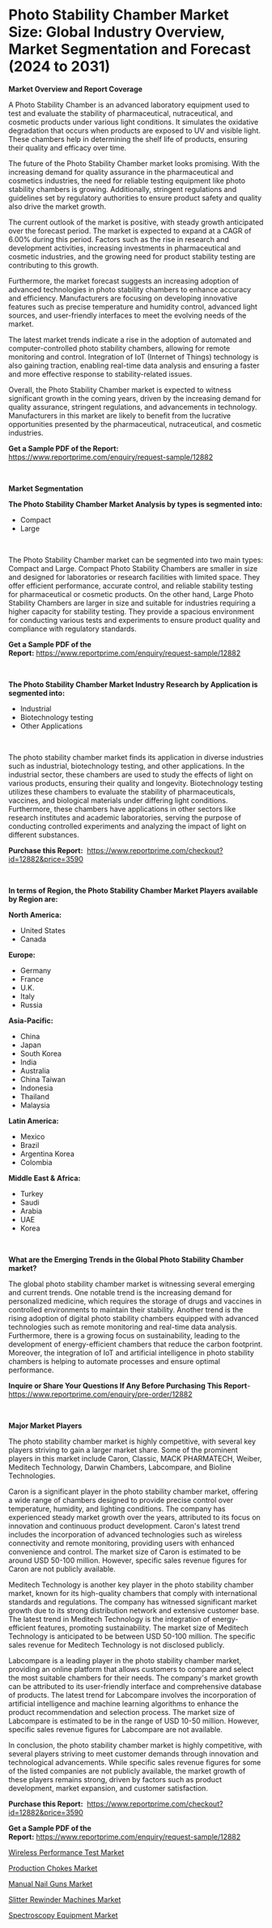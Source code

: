 <p><h1>Photo Stability Chamber Market Size: Global Industry Overview, Market Segmentation and Forecast (2024 to 2031)</h1></p><p><strong>Market Overview and Report Coverage</strong></p>
<p><p>A Photo Stability Chamber is an advanced laboratory equipment used to test and evaluate the stability of pharmaceutical, nutraceutical, and cosmetic products under various light conditions. It simulates the oxidative degradation that occurs when products are exposed to UV and visible light. These chambers help in determining the shelf life of products, ensuring their quality and efficacy over time.</p><p>The future of the Photo Stability Chamber market looks promising. With the increasing demand for quality assurance in the pharmaceutical and cosmetics industries, the need for reliable testing equipment like photo stability chambers is growing. Additionally, stringent regulations and guidelines set by regulatory authorities to ensure product safety and quality also drive the market growth.</p><p>The current outlook of the market is positive, with steady growth anticipated over the forecast period. The market is expected to expand at a CAGR of 6.00% during this period. Factors such as the rise in research and development activities, increasing investments in pharmaceutical and cosmetic industries, and the growing need for product stability testing are contributing to this growth.</p><p>Furthermore, the market forecast suggests an increasing adoption of advanced technologies in photo stability chambers to enhance accuracy and efficiency. Manufacturers are focusing on developing innovative features such as precise temperature and humidity control, advanced light sources, and user-friendly interfaces to meet the evolving needs of the market.</p><p>The latest market trends indicate a rise in the adoption of automated and computer-controlled photo stability chambers, allowing for remote monitoring and control. Integration of IoT (Internet of Things) technology is also gaining traction, enabling real-time data analysis and ensuring a faster and more effective response to stability-related issues.</p><p>Overall, the Photo Stability Chamber market is expected to witness significant growth in the coming years, driven by the increasing demand for quality assurance, stringent regulations, and advancements in technology. Manufacturers in this market are likely to benefit from the lucrative opportunities presented by the pharmaceutical, nutraceutical, and cosmetic industries.</p></p>
<p><strong>Get a Sample PDF of the Report:</strong> <a href="https://www.reportprime.com/enquiry/request-sample/12882">https://www.reportprime.com/enquiry/request-sample/12882</a></p>
<p>&nbsp;</p>
<p><strong>Market Segmentation</strong></p>
<p><strong>The Photo Stability Chamber Market Analysis by types is segmented into:</strong></p>
<p><ul><li>Compact</li><li>Large</li></ul></p>
<p>&nbsp;</p>
<p><p>The Photo Stability Chamber market can be segmented into two main types: Compact and Large. Compact Photo Stability Chambers are smaller in size and designed for laboratories or research facilities with limited space. They offer efficient performance, accurate control, and reliable stability testing for pharmaceutical or cosmetic products. On the other hand, Large Photo Stability Chambers are larger in size and suitable for industries requiring a higher capacity for stability testing. They provide a spacious environment for conducting various tests and experiments to ensure product quality and compliance with regulatory standards.</p></p>
<p><strong>Get a Sample PDF of the Report:</strong>&nbsp;<a href="https://www.reportprime.com/enquiry/request-sample/12882">https://www.reportprime.com/enquiry/request-sample/12882</a></p>
<p>&nbsp;</p>
<p><strong>The Photo Stability Chamber Market Industry Research by Application is segmented into:</strong></p>
<p><ul><li>Industrial</li><li>Biotechnology testing</li><li>Other Applications</li></ul></p>
<p>&nbsp;</p>
<p><p>The photo stability chamber market finds its application in diverse industries such as industrial, biotechnology testing, and other applications. In the industrial sector, these chambers are used to study the effects of light on various products, ensuring their quality and longevity. Biotechnology testing utilizes these chambers to evaluate the stability of pharmaceuticals, vaccines, and biological materials under differing light conditions. Furthermore, these chambers have applications in other sectors like research institutes and academic laboratories, serving the purpose of conducting controlled experiments and analyzing the impact of light on different substances.</p></p>
<p><strong>Purchase this Report:</strong>&nbsp; <a href="https://www.reportprime.com/checkout?id=12882&price=3590">https://www.reportprime.com/checkout?id=12882&price=3590</a></p>
<p>&nbsp;</p>
<p><strong>In terms of Region, the Photo Stability Chamber Market Players available by Region are:</strong></p>
<p>
    <p> <strong> North America: </strong>
        <ul>
            <li>United States</li>
            <li>Canada</li>
        </ul>
        </p> 
    <p> <strong> Europe: </strong>
        <ul>
            <li>Germany</li>
            <li>France</li>
            <li>U.K.</li>
            <li>Italy</li>
            <li>Russia</li>
        </ul>
        </p> 
    <p> <strong> Asia-Pacific: </strong>
        <ul>
            <li>China</li>
            <li>Japan</li>
            <li>South Korea</li>
            <li>India</li>
            <li>Australia</li>
            <li>China Taiwan</li>
            <li>Indonesia</li>
            <li>Thailand</li>
            <li>Malaysia</li>
        </ul>
        </p> 
    <p> <strong> Latin America: </strong>
        <ul>
            <li>Mexico</li>
            <li>Brazil</li>
            <li>Argentina Korea</li>
            <li>Colombia</li>
        </ul>
        </p> 
    <p> <strong> Middle East & Africa: </strong>
        <ul>
            <li>Turkey</li>
            <li>Saudi</li>
            <li>Arabia</li>
            <li>UAE</li>
            <li>Korea</li>
        </ul>
    </p>
    </p>
<p>&nbsp;</p>
<p><strong>What are the Emerging Trends in the Global Photo Stability Chamber market?</strong></p>
<p><p>The global photo stability chamber market is witnessing several emerging and current trends. One notable trend is the increasing demand for personalized medicine, which requires the storage of drugs and vaccines in controlled environments to maintain their stability. Another trend is the rising adoption of digital photo stability chambers equipped with advanced technologies such as remote monitoring and real-time data analysis. Furthermore, there is a growing focus on sustainability, leading to the development of energy-efficient chambers that reduce the carbon footprint. Moreover, the integration of IoT and artificial intelligence in photo stability chambers is helping to automate processes and ensure optimal performance.</p></p>
<p><strong>Inquire or Share Your Questions If Any Before Purchasing This Report</strong>- <a href="https://www.reportprime.com/enquiry/pre-order/12882">https://www.reportprime.com/enquiry/pre-order/12882</a></p>
<p>&nbsp;</p>
<p><strong>Major Market Players</strong></p>
<p><p>The photo stability chamber market is highly competitive, with several key players striving to gain a larger market share. Some of the prominent players in this market include Caron, Classic, MACK PHARMATECH, Weiber, Meditech Technology, Darwin Chambers, Labcompare, and Bioline Technologies.</p><p>Caron is a significant player in the photo stability chamber market, offering a wide range of chambers designed to provide precise control over temperature, humidity, and lighting conditions. The company has experienced steady market growth over the years, attributed to its focus on innovation and continuous product development. Caron's latest trend includes the incorporation of advanced technologies such as wireless connectivity and remote monitoring, providing users with enhanced convenience and control. The market size of Caron is estimated to be around USD 50-100 million. However, specific sales revenue figures for Caron are not publicly available.</p><p>Meditech Technology is another key player in the photo stability chamber market, known for its high-quality chambers that comply with international standards and regulations. The company has witnessed significant market growth due to its strong distribution network and extensive customer base. The latest trend in Meditech Technology is the integration of energy-efficient features, promoting sustainability. The market size of Meditech Technology is anticipated to be between USD 50-100 million. The specific sales revenue for Meditech Technology is not disclosed publicly.</p><p>Labcompare is a leading player in the photo stability chamber market, providing an online platform that allows customers to compare and select the most suitable chambers for their needs. The company's market growth can be attributed to its user-friendly interface and comprehensive database of products. The latest trend for Labcompare involves the incorporation of artificial intelligence and machine learning algorithms to enhance the product recommendation and selection process. The market size of Labcompare is estimated to be in the range of USD 10-50 million. However, specific sales revenue figures for Labcompare are not available.</p><p>In conclusion, the photo stability chamber market is highly competitive, with several players striving to meet customer demands through innovation and technological advancements. While specific sales revenue figures for some of the listed companies are not publicly available, the market growth of these players remains strong, driven by factors such as product development, market expansion, and customer satisfaction.</p></p>
<p><strong>Purchase this Report:</strong>&nbsp;&nbsp;<a href="https://www.reportprime.com/checkout?id=12882&price=3590">https://www.reportprime.com/checkout?id=12882&price=3590</a></p>
<p></p>
<p><strong>Get a Sample PDF of the Report:</strong>&nbsp;<a href="https://www.reportprime.com/enquiry/request-sample/12882">https://www.reportprime.com/enquiry/request-sample/12882</a></p>
<p><p><a href="https://github.com/jonneygiverf/Market-Research-Report-List-2/blob/main/wireless-performance-test-market.md">Wireless Performance Test Market</a></p><p><a href="https://github.com/abbypearson7765/Market-Research-Report-List-2/blob/main/production-chokes-market.md">Production Chokes Market</a></p><p><a href="https://github.com/dziulagalemab/Market-Research-Report-List-2/blob/main/manual-nail-guns-market.md">Manual Nail Guns Market</a></p><p><a href="https://github.com/amae102299/Market-Research-Report-List-2/blob/main/slitter-rewinder-machines-market.md">Slitter Rewinder Machines Market</a></p><p><a href="https://github.com/prosalinda88/Market-Research-Report-List-2/blob/main/spectroscopy-equipment-market.md">Spectroscopy Equipment Market</a></p></p>